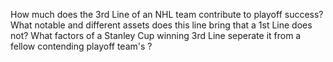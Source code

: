 How much does the 3rd Line of an NHL team contribute to playoff success? What notable and different assets does this line bring that a 1st Line does not? What factors of a Stanley Cup winning 3rd Line seperate it from a fellow contending playoff team's ?
